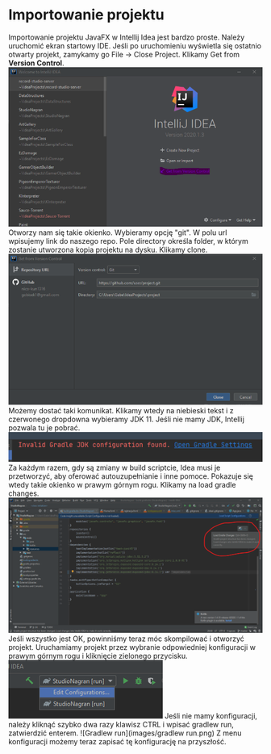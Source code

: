 # Importowanie projektu
Importowanie projektu JavaFX w Intellij Idea jest bardzo proste.
Należy uruchomić ekran startowy IDE. Jeśli po uruchomieniu wyświetla się ostatnio otwarty projekt, zamykamy go File -> Close Project. Klikamy Get from **Version Control**.
![Get from VCS](images/get_from_vcs.png)
Otworzy nam się takie okienko. Wybieramy opcję "git". W polu url wpisujemy link do naszego repo. Pole directory określa folder, w którym zostanie utworzona kopia projektu na dysku. Klikamy clone.
![Git clone](images/git_clone.png)
Możemy dostać taki komunikat. Klikamy wtedy na niebieski tekst i z czerwonego dropdowna wybieramy JDK 11. Jeśli nie mamy JDK, Intellij pozwala tu je pobrać.
![Gradle jdk](images/gradle_jdk.png)
Za każdym razem, gdy są zmiany w build scriptcie, Idea musi je przetworzyć, aby oferować autouzupełnianie i inne pomoce. Pokazuje się wtedy takie okienko w prawym górnym rogu. Klikamy na load gradle changes.
![Gradle changes](images/gradle_changes.png)
Jeśli wszystko jest OK, powinniśmy teraz móc skompilować i otworzyć projekt. Uruchamiamy projekt przez wybranie odpowiedniej konfiguracji w prawym górnym rogu i kliknięcie zielonego przycisku.
![Run configs](images/intellij_configs.png)
Jeśli nie mamy konfiguracji, należy kliknąć szybko dwa razy klawisz CTRL i wpisać gradlew run, zatwierdzić enterem.
![Gradlew run](images/gradlew run.png)
Z menu konfiguracji możemy teraz zapisać tę konfigurację na przyszłość.
